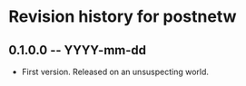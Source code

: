 # Revision history for postnetw

## 0.1.0.0 -- YYYY-mm-dd

* First version. Released on an unsuspecting world.
